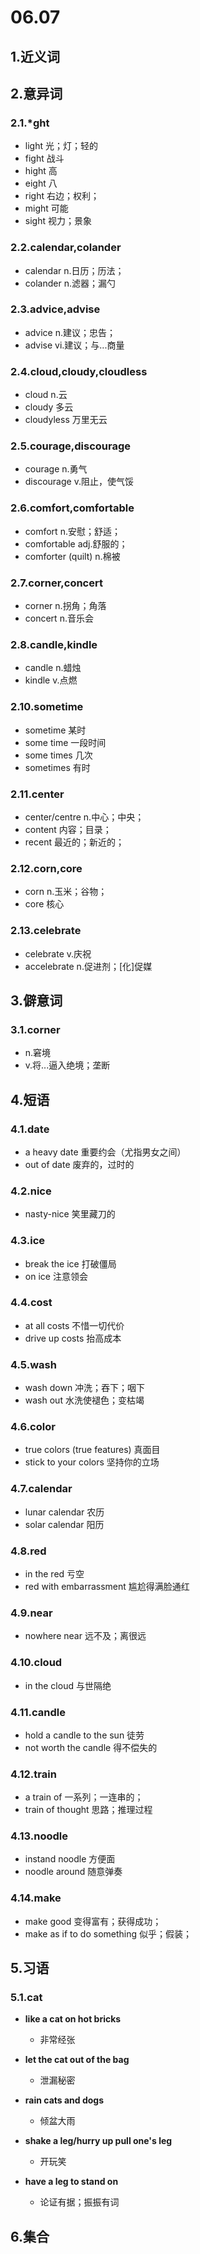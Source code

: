 # 06.07

## 1.近义词

## 2.意异词

### 2.1.*ght

- light 光；灯；轻的
- fight 战斗
- hight 高
- eight 八
- right 右边；权利；
- might 可能
- sight 视力；景象

### 2.2.calendar,colander

- calendar n.日历；历法；
- colander n.滤器；漏勺

### 2.3.advice,advise

- advice n.建议；忠告；
- advise vi.建议；与...商量

### 2.4.cloud,cloudy,cloudless

- cloud n.云
- cloudy 多云
- cloudyless 万里无云

### 2.5.courage,discourage

- courage n.勇气
- discourage v.阻止，使气馁

### 2.6.comfort,comfortable

- comfort n.安慰；舒适；
- comfortable adj.舒服的；
- comforter (quilt) n.棉被

### 2.7.corner,concert

- corner n.拐角；角落
- concert n.音乐会

### 2.8.candle,kindle

- candle n.蜡烛
- kindle v.点燃

### 2.10.sometime

- sometime 某时
- some time 一段时间
- some times 几次
- sometimes 有时

### 2.11.center

- center/centre n.中心；中央；
- content 内容；目录；
- recent 最近的；新近的；

### 2.12.corn,core

- corn n.玉米；谷物；
- core 核心

### 2.13.celebrate

- celebrate v.庆祝
- accelebrate n.促进剂；[化]促媒

## 3.僻意词

### 3.1.corner

- n.窘境
- v.将...逼入绝境；垄断

## 4.短语

### 4.1.date

- a heavy date 重要约会（尤指男女之间）
- out of date 废弃的，过时的

### 4.2.nice

- nasty-nice 笑里藏刀的

### 4.3.ice

- break the ice 打破僵局
- on ice 注意领会

### 4.4.cost

- at all costs 不惜一切代价
- drive up costs 抬高成本

### 4.5.wash

- wash down 冲洗；吞下；咽下
- wash out 水洗使褪色；变枯竭

### 4.6.color

- true colors (true features) 真面目
- stick to your colors 坚持你的立场

### 4.7.calendar

- lunar calendar 农历
- solar calendar 阳历

### 4.8.red

- in the red 亏空
- red with embarrassment 尴尬得满脸通红

### 4.9.near

- nowhere near 远不及；离很远

### 4.10.cloud

- in the cloud 与世隔绝

### 4.11.candle

- hold a candle to the sun 徒劳
- not worth the candle 得不偿失的

### 4.12.train

- a train of 一系列；一连串的；
- train of thought 思路；推理过程

### 4.13.noodle

- instand noodle 方便面
- noodle around 随意弹奏

### 4.14.make

- make good 变得富有；获得成功；
- make as if to do something 似乎；假装；

## 5.习语

### 5.1.cat

- **like a cat on hot bricks**
  - 非常经张

- **let the cat out of the bag**
  - 泄漏秘密

- **rain cats and dogs**
  - 倾盆大雨

- **shake a leg/hurry up pull one's leg**
  - 开玩笑

- **have a leg to stand on**
  - 论证有据；振振有词

## 6.集合
